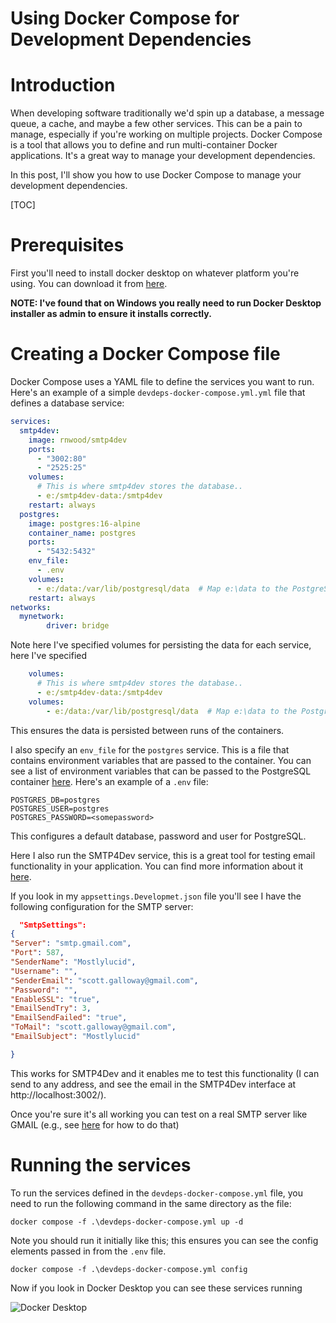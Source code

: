 ﻿# Using Docker Compose for Development Dependencies

# Introduction
When developing software traditionally we'd spin up a database, a message queue, a cache, and maybe a few other services. This can be a pain to manage, especially if you're working on multiple projects. Docker Compose is a tool that allows you to define and run multi-container Docker applications. It's a great way to manage your development dependencies.

In this post, I'll show you how to use Docker Compose to manage your development dependencies.

[TOC]

# Prerequisites
First you'll need to install docker desktop on whatever platform you're using. You can download it from [here](https://www.docker.com/products/docker-desktop). 

**NOTE: I've found that on Windows you really need to run Docker Desktop installer as admin to ensure it installs correctly.**

# Creating a Docker Compose file
Docker Compose uses a YAML file to define the services you want to run. Here's an example of a simple `devdeps-docker-compose.yml.yml` file that defines a database service:

```yaml
services: 
  smtp4dev:
    image: rnwood/smtp4dev
    ports:
      - "3002:80"
      - "2525:25"
    volumes:
      # This is where smtp4dev stores the database..
      - e:/smtp4dev-data:/smtp4dev
    restart: always
  postgres:
    image: postgres:16-alpine
    container_name: postgres
    ports:
      - "5432:5432"
    env_file:
      - .env
    volumes:
      - e:/data:/var/lib/postgresql/data  # Map e:\data to the PostgreSQL data folder
    restart: always	
networks:
  mynetwork:
        driver: bridge
```

Note here I've specified volumes for persisting the data for each service, here I've specified 
```yaml
    volumes:
      # This is where smtp4dev stores the database..
      - e:/smtp4dev-data:/smtp4dev
    volumes:
        - e:/data:/var/lib/postgresql/data  # Map e:\data to the PostgreSQL data folder
```
This ensures the data is persisted between runs of the containers.

I also specify an `env_file` for the `postgres` service. This is a file that contains environment variables that are passed to the container.
You can see a list of environment variables that can be passed to the PostgreSQL container [here](https://www.docker.com/blog/how-to-use-the-postgres-docker-official-image/#1-Environment-variables).
Here's an example of a `.env` file:

```shell
POSTGRES_DB=postgres
POSTGRES_USER=postgres
POSTGRES_PASSWORD=<somepassword>
```
This configures a default database, password and user for PostgreSQL. 

Here I also run the SMTP4Dev service, this is a great tool for testing email functionality in your application. You can find more information about it [here](https://github.com/rnwood/smtp4dev/wiki/Installation#how-to-run-smtp4dev-in-docker). 

If you look in my `appsettings.Developmet.json` file you'll see I have the following configuration for the SMTP server:

```json
  "SmtpSettings":
{
"Server": "smtp.gmail.com",
"Port": 587,
"SenderName": "Mostlylucid",
"Username": "",
"SenderEmail": "scott.galloway@gmail.com",
"Password": "",
"EnableSSL": "true",
"EmailSendTry": 3,
"EmailSendFailed": "true",
"ToMail": "scott.galloway@gmail.com",
"EmailSubject": "Mostlylucid"

}
```
This works for SMTP4Dev and it enables me to test this functionality (I can send to any address, and see the email in the SMTP4Dev interface at http://localhost:3002/).

Once you're sure it's all working you can test on a real SMTP server like GMAIL (e.g., see [here](addingasyncsendingforemails) for how to do that)

# Running the services
To run the services defined in the `devdeps-docker-compose.yml` file, you need to run the following command in the same directory as the file:

```shell
docker compose -f .\devdeps-docker-compose.yml up -d
```

Note you should run it initially like this; this ensures you can see the config elements passed in from the `.env` file.

```shell
docker compose -f .\devdeps-docker-compose.yml config
```

Now if you look in Docker Desktop you can see these services running

![Docker Desktop](dockerdesktopdev.png)